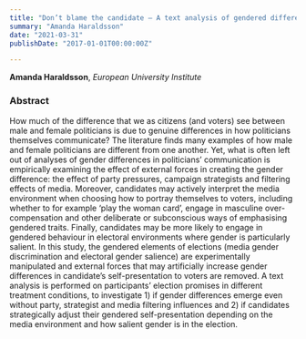 ```yaml
---
title: "Don’t blame the candidate — A text analysis of gendered differences in the self-presentation of politicians in a lab experiment"
summary: "Amanda Haraldsson"
date: "2021-03-31"
publishDate: "2017-01-01T00:00:00Z"

---
```


**Amanda Haraldsson**, *European University Institute*

### Abstract

How much of the difference that we as citizens (and voters) see between male and female politicians is due to genuine differences in how politicians themselves communicate? The literature finds many examples of how male and female politicians are different from one another. Yet, what is often left out of analyses of gender differences in politicians’ communication is empirically examining the effect of external forces in creating the gender difference: the effect of party pressures, campaign strategists and filtering effects of media. Moreover, candidates may actively interpret the media environment when choosing how to portray themselves to voters, including whether to for example ‘play the woman card’, engage in masculine over-compensation and other deliberate or subconscious ways of emphasising gendered traits. Finally, candidates may be more likely to engage in gendered behaviour in electoral environments where gender is particularly salient. In this study, the gendered elements of elections (media gender discrimination and electoral gender salience) are experimentally manipulated and external forces that may artificially increase gender differences in candidate’s self-presentation to voters are removed. A text analysis is performed on participants’ election promises in different treatment conditions, to investigate 1) if gender differences emerge even without party, strategist and media filtering influences and 2) if candidates strategically adjust their gendered self-presentation depending on the media environment and how salient gender is in the election.
